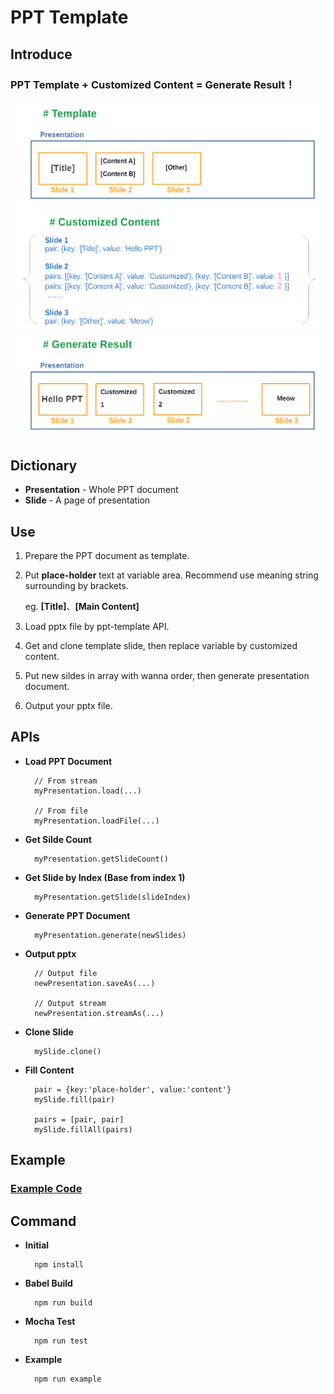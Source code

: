 # PPT Template

## Introduce

### PPT Template + Customized Content = Generate Result！

![template](/img/01.png)
![customized content](/img/02.png)
![generate result](/img/03.png)

## Dictionary

- **Presentation** - Whole PPT document
- **Slide** - A page of presentation

## Use

1. Prepare the PPT document as template.
2. Put **place-holder** text at variable area. Recommend use meaning string surrounding by brackets.

    eg. **[Title]**、**[Main Content]**

3. Load pptx file by ppt-template API.
4. Get and clone template slide, then replace variable by customized content.
5. Put new sildes in array with wanna order, then generate presentation document.
6. Output your pptx file.

## APIs

- **Load PPT Document**

        // From stream
        myPresentation.load(...)

        // From file
        myPresentation.loadFile(...)


- **Get Silde Count**

        myPresentation.getSlideCount()


- **Get Slide by Index (Base from index 1)**

        myPresentation.getSlide(slideIndex)


- **Generate PPT Document**

        myPresentation.generate(newSlides)

- **Output pptx**

        // Output file
        newPresentation.saveAs(...)

        // Output stream
        newPresentation.streamAs(...)


- **Clone Slide**

        mySlide.clone()


- **Fill Content**

        pair = {key:'place-holder', value:'content'}
        mySlide.fill(pair)

        pairs = [pair, pair]
        mySlide.fillAll(pairs)



## Example

### [Example Code](/example/example.js)


## Command

- **Initial**

        npm install

- **Babel Build**

        npm run build

- **Mocha Test**

        npm run test

- **Example**

        npm run example
